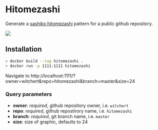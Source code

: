 # Hitomezashi

Generate a [sashiko hitomezashi](https://en.wikipedia.org/wiki/Sashiko) pattern for a public github repository.

![](https://hitomezashi.witchert.co.uk/?owner=witchert&repo=hitomezashi&branch=master&size=25)

## Installation
```sh
> docker build --tag hitomezashi .
> docker run -p 1111:1111 hitomezashi
```
Navigate to http://localhost:1111/?owner=witchert&repo=hitomezashi&branch=master&size=24

### Query parameters
* **owner**: *required*, github repository owner, i.e. `witchert`
* **repo**: *required*, github repostirory name, i.e. `hitomezashi`
* **branch**: *required*, git branch name, i.e. `master`
* **size**: size of graphic, defaults to 24
